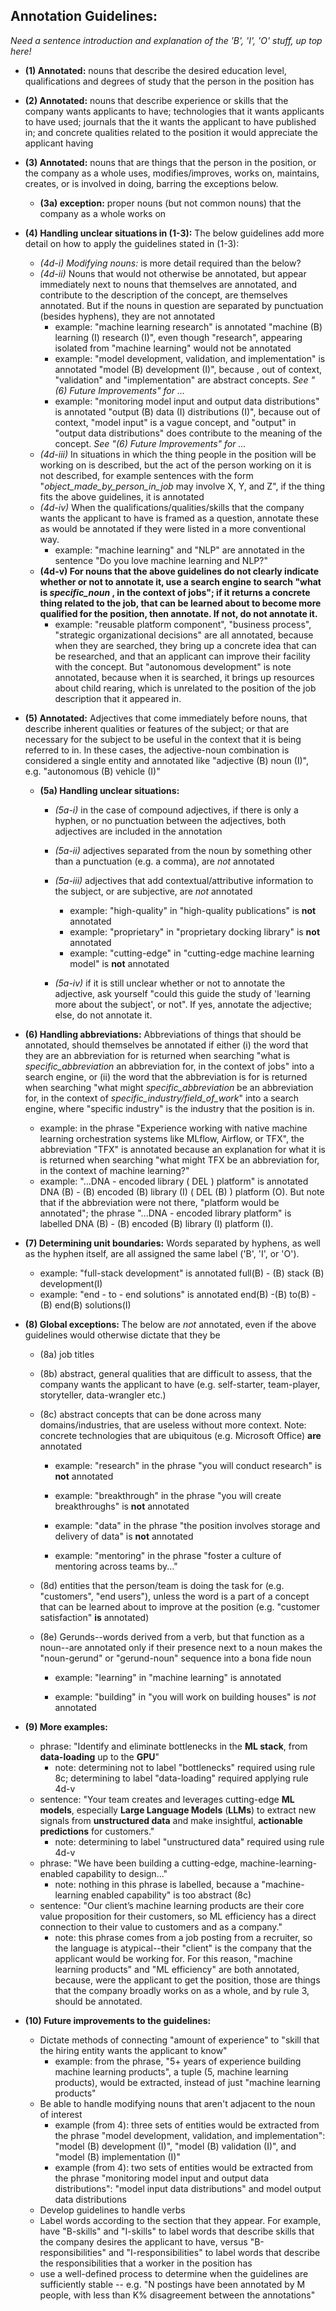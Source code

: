 ## Annotation Guidelines:

*Need a sentence introduction and explanation of the 'B', 'I', 'O' stuff, up top here!*



- **(1) Annotated:** nouns that describe the desired education level, qualifications and degrees of study that the person in the position has 

  

- **(2) Annotated:** nouns that describe experience or skills that the company wants applicants to have; technologies that it wants applicants to have used; journals that the it wants the applicant to have published in; and concrete qualities related to the position it would appreciate the applicant having 

  

- **(3) Annotated:** nouns that are things that the person in the position, or the company as a whole uses, modifies/improves, works on, maintains, creates, or is involved in doing, barring the exceptions below. 

  - **(3a) exception:** proper nouns (but not common nouns) that the company as a whole works on	

  

- **(4) Handling unclear situations in (1-3):** The below guidelines add more detail on how to apply the guidelines stated in (1-3):

  - *(4d-i) Modifying nouns:* is more detail required than the below? 
  - *(4d-ii)* Nouns that would not otherwise be annotated, but appear immediately next to nouns that themselves are annotated, and contribute to the description of the concept, are themselves annotated. But if the nouns in question are separated by punctuation (besides hyphens), they are not annotated
    - example: "machine learning research" is annotated "machine (B) learning (I) research (I)", even though "research", appearing isolated from "machine learning" would not be annotated
    - example: "model development, validation, and implementation" is annotated "model (B) development (I)", because , out of context, "validation" and "implementation" are abstract concepts. *See "(6) Future Improvements" for ...*
    - example: "monitoring model input and output data distributions" is annotated "output (B) data (I) distributions (I)", because out of context, "model input" is a vague concept, and "output" in "output data distributions" does contribute to the meaning of the concept. *See "(6) Future Improvements" for ...*
  - *(4d-iii)* In situations in which the thing people in the position will be working on is described, but the act of the person working on it is not described, for example sentences with the form "*object_made_by_person_in_job* may involve X, Y, and Z", if the thing fits the above guidelines, it is annotated
  - *(4d-iv)* When the qualifications/qualities/skills that the company wants the applicant to have is framed as a question, annotate these as would be annotated if they were listed in a more conventional way.
    - example: "machine learning" and "NLP" are annotated in the sentence "Do you love machine learning and NLP?"
  - **(4d-v) For nouns that the above guidelines do not clearly indicate whether or not to annotate it, use a search engine to search "what is *specific_noun* , in the context of jobs"; if it returns a concrete thing related to the job, that can be learned about to become more qualified for the position, then annotate. If not, do not annotate it.**
    - example: "reusable platform component",  "business process", "strategic organizational decisions" are all annotated, because when they are searched, they bring up a concrete idea that can be researched, and that an applicant can improve their facility with the concept. But "autonomous development" is note annotated, because when it is searched, it brings up resources about child rearing, which is unrelated to the position of the job description that it appeared in.

  

- **(5) Annotated:** Adjectives that come immediately before nouns, that describe inherent qualities or features of the subject; or that are necessary for the subject to be useful in the context that it is being referred to in. In these cases, the adjective-noun combination is considered a single entity and annotated like "adjective (B) noun (I)", e.g. "autonomous (B) vehicle (I)"

  - **(5a) Handling unclear situations:**

    - *(5a-i)* in the case of compound adjectives, if there is only a hyphen, or no punctuation between the adjectives, both adjectives are included in the annotation

    - *(5a-ii)* adjectives separated from the noun by something other than a punctuation (e.g. a comma), are *not* annotated

    - *(5a-iii)* adjectives that add contextual/attributive information to the subject, or are subjective, are *not* annotated

      - example: "high-quality" in "high-quality publications" is **not** annotated
      - example: "proprietary" in "proprietary docking library" is **not** annotated
      - example: "cutting-edge" in "cutting-edge machine learning model" is **not** annotated

    - *(5a-iv)* if it is still unclear whether or not to annotate the adjective, ask yourself "could this guide the study of 'learning more about the subject', or not". If yes, annotate the adjective; else, do not annotate it.

      

- **(6) Handling abbreviations:** Abbreviations of things that should be annotated, should themselves be annotated if either (i) the word that they are an abbreviation for is returned when searching "what is *specific_abbreviation* an abbreviation for, in the context of jobs" into a search engine, or (ii) the word that the abbreviation is for is returned when searching "what might *specific_abbreviation* be an abbreviation for, in the context of *specific_industry/field_of_work*" into a search engine, where "specific industry" is the industry that the position is in.

  - example: in the phrase "Experience working with native machine learning orchestration systems like MLflow, Airflow, or TFX", the abbreviation "TFX" is annotated because an explanation for what it is is returned when searching "what might TFX be an abbreviation for, in the context of machine learning?"
  - example: "...DNA - encoded library ( DEL ) platform" is annotated DNA (B) - (B) encoded (B) library (I) ( DEL (B) ) platform (O). But note that if the abbreviation were not there, "platform would be annotated"; the phrase "...DNA - encoded library platform" is labelled DNA (B) - (B) encoded (B) library (I) platform (I).



- **(7) Determining unit boundaries:**  Words separated by hyphens, as well as the hyphen itself, are all assigned the same label ('B', 'I', or 'O'). 
  - example: "full-stack development" is annotated full(B) - (B) stack (B) development(I)
  - example: "end - to - end solutions" is annotated end(B) -(B) to(B) -(B) end(B) solutions(I)



- **(8) Global exceptions:** The below are *not* annotated, even if the above guidelines would otherwise dictate that they be

  - (8a) job titles

  - (8b) abstract, general qualities that are difficult to assess, that the company wants the applicant to have (e.g. self-starter, team-player, storyteller, data-wrangler etc.) 

  - (8c) abstract concepts that can be done across many domains/industries, that are useless without more context. Note: concrete technologies that are ubiquitous (e.g. Microsoft Office) **are** annotated

    - example: "research" in the phrase "you will conduct research" is **not** annotated

    - example: "breakthrough" in the phrase "you will create breakthroughs" is **not** annotated

    - example: "data" in the phrase "the position involves storage and delivery of data" is **not** annotated
    - example: "mentoring" in the phrase "foster a culture of mentoring across teams by..."

  - (8d) entities that the person/team is doing the task for (e.g. "customers", "end users"), unless the word is a part of a concept that can be learned about to improve at the position (e.g. "customer satisfaction" **is** annotated)

  - (8e) Gerunds--words derived from a verb, but that function as a noun--are annotated only if their presence next to a noun makes the "noun-gerund" or "gerund-noun" sequence into a bona fide noun

    - example: "learning" in "machine learning" is annotated

    - example: "building" in "you will work on building houses" is *not* annotated

      

- **(9) More examples:**

  - phrase: "Identify and eliminate bottlenecks in the **ML stack**, from **data-loading** up to the **GPU**"
    - note: determining not to label "bottlenecks" required using rule 8c; determining to label "data-loading" required applying rule 4d-v
  - sentence: "Your team creates and leverages cutting-edge **ML models**, especially **Large Language Models** (**LLMs**) to extract new signals from **unstructured data** and make insightful, **actionable predictions** for customers."
    - note: determining to label "unstructured data" required using rule 4d-v
  - phrase: "We have been building a cutting-edge, machine-learning-enabled capability to design..."
    - note: nothing in this phrase is labelled, because a "machine-learning enabled capability" is too abstract (8c)
  - sentence: "Our client’s machine learning products are their core value proposition for their customers, so ML efficiency has a direct connection to their value to customers and as a company."
    - note: this phrase comes from a job posting from a recruiter, so the language is atypical--their "client" is the company that the applicant would be working for. For this reason, "machine learning products" and "ML efficiency" are both annotated, because, were the applicant to get the position, those are things that the company broadly works on as a whole, and by rule 3, should be annotated.



- **(10) Future improvements to the guidelines:**
  - Dictate methods of connecting "amount of experience" to "skill that the hiring entity wants the applicant to know"
    - example: from the phrase, "5+ years of experience building machine learning products", a tuple (5, machine learning products), would be extracted, instead of just "machine learning products"
  - Be able to handle modifying nouns that aren't adjacent to the noun of interest
    - example (from 4): three sets of entities would be extracted from the phrase "model development, validation, and implementation": "model (B) development (I)", "model (B) validation (I)", and "model (B) implementation (I)"
    - example (from 4): two sets of entities would be extracted from the phrase "monitoring model input and output data distributions": "model input data distributions" and model output data distributions
  - Develop guidelines to handle verbs 
  - Label words according to the section that they appear. For example, have "B-skills" and "I-skills" to label words that describe skills that the company desires the applicant to have, versus "B-responsibilities" and "I-responsibilities" to label words that describe the responsibilities that a worker in the position has
  - use a well-defined process to determine when the guidelines are sufficiently stable -- e.g. "N postings have been annotated by M people, with less than K% disagreement between the annotations"





